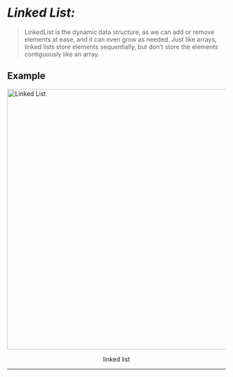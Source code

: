 # ***Linked List:***
> LinkedList is the dynamic data structure, as we can add or remove elements at ease, and it can even grow as needed. Just like arrays, linked lists store elements sequentially, but don’t store the elements contiguously like an array. 


**Example**
---

 <img src="https://raw.githubusercontent.com/PhurbaGyalzen/Techincal-Interview-Preparation-for-Datastructures-and-Algorithms-in-Javascript/70e79a1a7366d3af223ccff54f37bbfa53cc5696/Data%20Structure/Media/photo_2022-09-02_10-51-13.jpg" alt="Linked List" style="width:600px; display: block;
  margin-left: auto;
  margin-right: auto;"/>
  
  <p style= "text-align: center;">linked list</p>

  ---
